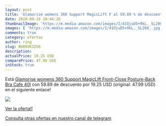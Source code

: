 ```yaml
---
layout: post
title: 'Glamorise womens 360 Support MagicLift F al 59.89 % de descuento'
date: 2020-09-16 10:44:26
thumbnailImage: 'https://m.media-amazon.com/images/I/41OjuD5+9kL._SL200_.jpg'
images: [ 'https://m.media-amazon.com/images/I/41OjuD5+9kL._SL200_.jpg' ]
comments: true
category: ofertas
author: ring
slug: B000VK3ZU6
description:
actualPrice: 19.25 USD
comparePrice: 47.99 USD
inStock: true
---
```


Está [Glamorise womens 360 Support MagicLift Front-Close Posture-Back Bra  Cafe  40I](https://www.amazon.com/dp/B000VK3ZU6/?tag=redken08-20) con 59.89 de descuento por 19.25 USD (original: 47.99 USD) en el siguiente enlace!

[![](https://m.media-amazon.com/images/I/41OjuD5+9kL._SL200_.jpg)](https://www.amazon.com/dp/B000VK3ZU6/?tag=redken08-20)

[Ver la oferta!!](https://www.amazon.com/dp/B000VK3ZU6/?tag=redken08-20)

[Consulta otras ofertas en nuestro canal de telegram](https://t.me/s/ofertas25)
